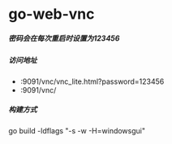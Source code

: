 # go-web-vnc

##### 密码会在每次重启时设置为123456
##### 访问地址 
- :9091/vnc/vnc_lite.html?password=123456
- :9091/vnc/

##### 构建方式
go build -ldflags "-s -w -H=windowsgui"